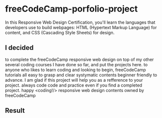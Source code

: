 # freeCodeCamp-porfolio-project
In this Responsive Web Design Certification, you'll learn the languages that developers use to build webpages: HTML (Hypertext Markup Language) for content, and CSS (Cascading Style Sheets) for design.





## I decided
to complete the freeCodeCamp responsive web design on top of my other several coding courses I have done so far, and put the projects here. to anyone who likes to learn coding and looking to begin, freeCodeCamp tutorials all easy to grasp and clear systymatic contents beginner friendly to advance. I am glad if this project will help you as a refference to your project. always code code and practice even if you find a completed project. happy <coding!/> responsive web design contents owned by freeCodeCamp



## Result

